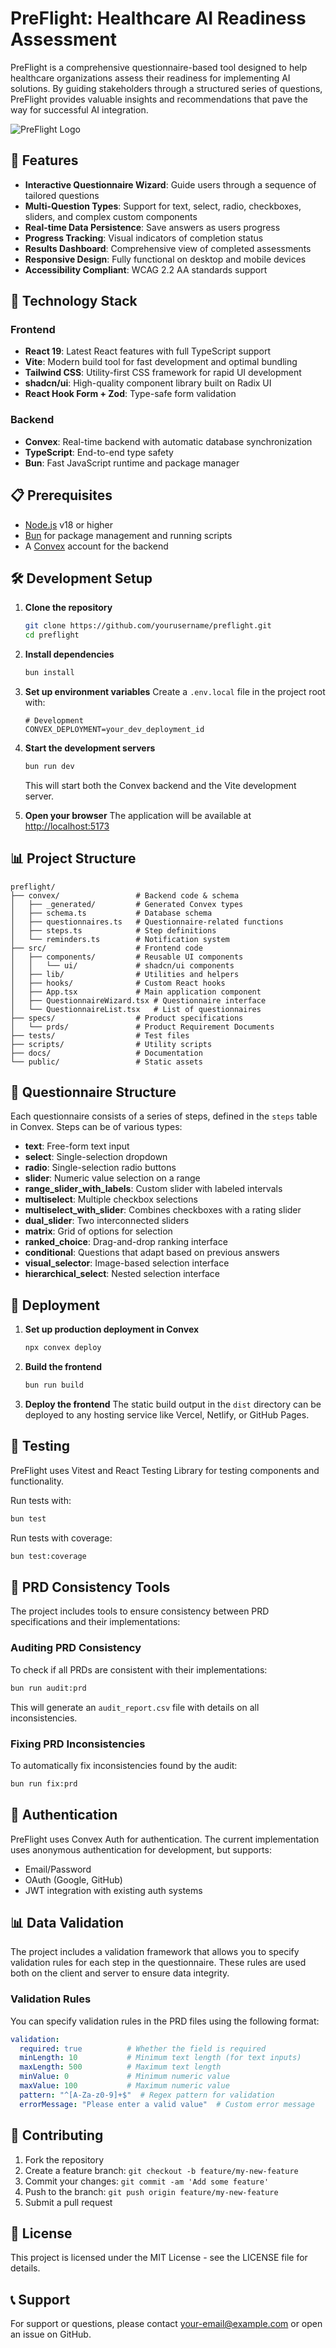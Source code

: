 # PreFlight: Healthcare AI Readiness Assessment

PreFlight is a comprehensive questionnaire-based tool designed to help healthcare organizations assess their readiness for implementing AI solutions. By guiding stakeholders through a structured series of questions, PreFlight provides valuable insights and recommendations that pave the way for successful AI integration.

![PreFlight Logo](https://place-hold.it/800x200/teal/white?text=PreFlight&fontsize=60)

## 🚀 Features

- **Interactive Questionnaire Wizard**: Guide users through a sequence of tailored questions
- **Multi-Question Types**: Support for text, select, radio, checkboxes, sliders, and complex custom components
- **Real-time Data Persistence**: Save answers as users progress
- **Progress Tracking**: Visual indicators of completion status
- **Results Dashboard**: Comprehensive view of completed assessments
- **Responsive Design**: Fully functional on desktop and mobile devices
- **Accessibility Compliant**: WCAG 2.2 AA standards support

## 🧰 Technology Stack

### Frontend
- **React 19**: Latest React features with full TypeScript support
- **Vite**: Modern build tool for fast development and optimal bundling
- **Tailwind CSS**: Utility-first CSS framework for rapid UI development
- **shadcn/ui**: High-quality component library built on Radix UI
- **React Hook Form + Zod**: Type-safe form validation

### Backend
- **Convex**: Real-time backend with automatic database synchronization
- **TypeScript**: End-to-end type safety
- **Bun**: Fast JavaScript runtime and package manager

## 📋 Prerequisites

- [Node.js](https://nodejs.org/) v18 or higher
- [Bun](https://bun.sh/) for package management and running scripts
- A [Convex](https://convex.dev) account for the backend

## 🛠️ Development Setup

1. **Clone the repository**
   ```bash
   git clone https://github.com/yourusername/preflight.git
   cd preflight
   ```

2. **Install dependencies**
   ```bash
   bun install
   ```

3. **Set up environment variables**
   Create a `.env.local` file in the project root with:
   ```
   # Development
   CONVEX_DEPLOYMENT=your_dev_deployment_id
   ```

4. **Start the development servers**
   ```bash
   bun run dev
   ```
   This will start both the Convex backend and the Vite development server.

5. **Open your browser**
   The application will be available at [http://localhost:5173](http://localhost:5173)

## 📊 Project Structure

```
preflight/
├── convex/                 # Backend code & schema
│   ├── _generated/         # Generated Convex types
│   ├── schema.ts           # Database schema
│   ├── questionnaires.ts   # Questionnaire-related functions
│   ├── steps.ts            # Step definitions
│   └── reminders.ts        # Notification system
├── src/                    # Frontend code
│   ├── components/         # Reusable UI components
│   │   └── ui/             # shadcn/ui components
│   ├── lib/                # Utilities and helpers
│   ├── hooks/              # Custom React hooks
│   ├── App.tsx             # Main application component
│   ├── QuestionnaireWizard.tsx # Questionnaire interface
│   └── QuestionnaireList.tsx   # List of questionnaires
├── specs/                  # Product specifications
│   └── prds/               # Product Requirement Documents
├── tests/                  # Test files
├── scripts/                # Utility scripts
├── docs/                   # Documentation
└── public/                 # Static assets
```

## 📝 Questionnaire Structure

Each questionnaire consists of a series of steps, defined in the `steps` table in Convex. Steps can be of various types:

- **text**: Free-form text input
- **select**: Single-selection dropdown
- **radio**: Single-selection radio buttons
- **slider**: Numeric value selection on a range
- **range_slider_with_labels**: Custom slider with labeled intervals
- **multiselect**: Multiple checkbox selections
- **multiselect_with_slider**: Combines checkboxes with a rating slider
- **dual_slider**: Two interconnected sliders
- **matrix**: Grid of options for selection
- **ranked_choice**: Drag-and-drop ranking interface
- **conditional**: Questions that adapt based on previous answers
- **visual_selector**: Image-based selection interface
- **hierarchical_select**: Nested selection interface

## 🚢 Deployment

1. **Set up production deployment in Convex**
   ```bash
   npx convex deploy
   ```

2. **Build the frontend**
   ```bash
   bun run build
   ```

3. **Deploy the frontend**
   The static build output in the `dist` directory can be deployed to any hosting service like Vercel, Netlify, or GitHub Pages.

## 🧪 Testing

PreFlight uses Vitest and React Testing Library for testing components and functionality.

Run tests with:
```bash
bun test
```

Run tests with coverage:
```bash
bun test:coverage
```

## 🧩 PRD Consistency Tools

The project includes tools to ensure consistency between PRD specifications and their implementations:

### Auditing PRD Consistency

To check if all PRDs are consistent with their implementations:

```bash
bun run audit:prd
```

This will generate an `audit_report.csv` file with details on all inconsistencies.

### Fixing PRD Inconsistencies

To automatically fix inconsistencies found by the audit:

```bash
bun run fix:prd
```

## 🔐 Authentication

PreFlight uses Convex Auth for authentication. The current implementation uses anonymous authentication for development, but supports:

- Email/Password
- OAuth (Google, GitHub)
- JWT integration with existing auth systems

## 📊 Data Validation

The project includes a validation framework that allows you to specify validation rules for each step in the questionnaire. These rules are used both on the client and server to ensure data integrity.

### Validation Rules

You can specify validation rules in the PRD files using the following format:

```yaml
validation:
  required: true          # Whether the field is required
  minLength: 10           # Minimum text length (for text inputs)
  maxLength: 500          # Maximum text length
  minValue: 0             # Minimum numeric value
  maxValue: 100           # Maximum numeric value
  pattern: "^[A-Za-z0-9]+$"  # Regex pattern for validation
  errorMessage: "Please enter a valid value"  # Custom error message
```

## 🤝 Contributing

1. Fork the repository
2. Create a feature branch: `git checkout -b feature/my-new-feature`
3. Commit your changes: `git commit -am 'Add some feature'`
4. Push to the branch: `git push origin feature/my-new-feature`
5. Submit a pull request

## 📜 License

This project is licensed under the MIT License - see the LICENSE file for details.

## 📞 Support

For support or questions, please contact [your-email@example.com](mailto:your-email@example.com) or open an issue on GitHub.
